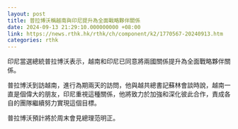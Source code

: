 ```yaml
---
layout: post
title: 普拉博沃稱越南與印尼提升為全面戰略夥伴關係
date: 2024-09-13 21:29:10.000000000 +08:00
link: https://news.rthk.hk/rthk/ch/component/k2/1770567-20240913.htm
categories: rthk
---
```


印尼當選總統普拉博沃表示，越南和印尼已同意將兩國關係提升為全面戰略夥伴關係。

普拉博沃到訪越南，進行為期兩天的訪問，他與越共總書記蘇林會談時說，越南一直是個偉大的朋友，印尼重視這種關係，他將致力於加強和深化彼此合作，責成各自的團隊繼續努力實現這個目標。

普拉博沃預計將於周末會見總理范明正。

